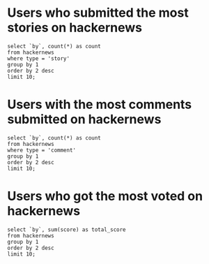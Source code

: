 # Users who submitted the most stories on hackernews

```most_submit_users
select `by`, count(*) as count
from hackernews 
where type = 'story'
group by 1 
order by 2 desc 
limit 10;
```

<BarChart 
    data={most_submit_users} 
    x=by 
    y=count 
    swapXY=true 
    fillColor=green
    fillOpacity=0.5
    yAxisTitle="Submits Count" 
/>

# Users with the most comments submitted on hackernews

```most_comments_users
select `by`, count(*) as count
from hackernews 
where type = 'comment'
group by 1 
order by 2 desc 
limit 10;
```

<BarChart 
    data={most_comments_users} 
    x=by 
    y=count 
    swapXY=true 
    fillOpacity=0.5
    yAxisTitle="Comments Count" 
/>

# Users who got the most voted on hackernews

```most_score_users
select `by`, sum(score) as total_score
from hackernews 
group by 1 
order by 2 desc 
limit 10;
```

<BarChart 
    data={most_score_users} 
    x=by 
    y=total_score
    swapXY=true 
    fillColor=red
    fillOpacity=0.5
    yAxisTitle="Total Score" 
/>
